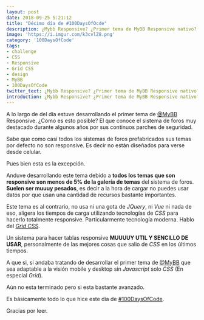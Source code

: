 ```yaml
---
layout: post
date: 2018-09-25 5:21:12
title: "Décimo día de #100DaysOfOcde"
description: ¿Mybb Responsive? ¿Primer tema de MyBB Responsive nativo? ¿Esto es verdad?
image: 'https://i.imgur.com/k3cvlZ8.png'
category: '100DaysOfCode'
tags:
- challenge
- CSS
- Responsive
- Grid CSS
- design
- MyBB
- 100DaysOfCode
twitter_text: ¿Mybb Responsive? ¿Primer tema de MyBB Responsive nativo?
introduction: ¿Mybb Responsive? ¿Primer tema de MyBB Responsive nativo? ¿Esto es verdad?
---
```


A lo largo de del día estuve desarrollando el primer tema de [@MyBB](https://twitter.com/MyBB) Responsive. ¿Como es esto posible? El que conoce el sistema de foros muy destacado durante algunos años por sus continuos parches de seguridad.

Sabe que como casi todos los sistemas de foros prefabricados sus temas por defecto no son responsive. Es decir no están diseñados para verse desde celular.

Pues bien esta es la excepción.

Anduve desarrollando este tema debido a **todos los temas que son responsive son menos de 5% de la galería de temas** del sistema de foros.
**Suelen ser muuuy pesados**, es decir a la hora de cargar no puedes usar datos por que usan una cantidad de recursos bastante importantes.

Este tema es al contrario, no usa ni una gota de *JQuery*, ni *Vue* ni nada de eso, aligera los tiempos de carga utilizando tecnologías de *CSS* para hacerlo totalmente responsive. Particularmente tecnología moderna. Hablo del *[Grid CSS](https://www.w3schools.com/css/css_grid.asp)*.

Un sistema para hacer tablas responsive **MUUUUY UTIL Y SENCILLO DE USAR**, personalmente de las mejores cosas que salio de *CSS* en los últimos tiempos.

A que si, si andaba tratando de desarrollar el primer tema de [@MyBB](https://twitter.com/MyBB) que sea adaptable a la visión mobile y desktop sin *Javascript* solo *CSS* (En especial *Grid*).

Aún no esta terminado pero si esta bastante avanzado.

Es básicamente todo lo que hice este día de [#100DaysOfCode](twitter.com/search?q=%23100DaysOfCode).

Gracias por leer.
